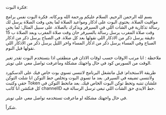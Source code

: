 
فكرة البوت: 

بسم لله الرحمن الرحيم.
السلام عليكم ورحمة الله وبركاته. 
فكرة البوت نفس برامج مواقيت الصلاة.
يحتوي البوت على اذكار ومواعيد الصلاة لما يجي وقت الصلاة يرسل لك رسالة تذكارية في الشات اللي في السيرفر ويذكرك بالصلاة. 
على سبيل المثال: 
لما يجي وقت صلاة المغرب يرسل رسالة بالسيرفر حان وقت صلاة المغرب وبعد الصلاة ب 15 دقيقة يرسل ذكر من الاذكار اللي نقولها بعد كل صلاة. 
في الصباح يرسل ذكر من اذكار الصباح وفي المساء يرسل ذكر من اذكار المساء واخر الليل يرسل ذكر من الاذكار اللي نقولها قبل النوم. 

ملاحظة : انا مرتب الاوقات حسب اوقات الاذان في منطقتي اذا بتستخدم البوت تقدر تغير الوقت من السورس كود في حال واجهتك مشكلة وماعرفت تواصل معي على تويتر.

طريقة الاستخدام: 
قبل ماتشغل البرنامج لاتنسى تسوي بوت خاص فيك على الدسكورد ولاتنسى تضيفه في السيرفر. 
بعد ما تسوي البوت وتخلص حط التوكن انا شلت التوكن حقي وكتبت Token علشان تنتبه وتحط توكن البوت الخاص فيك. 
بعد ماتحط التوكن في كل فنكشن انا كاتب channelID حط الايدي حق الشات اللي تبغى ترسل الرسالة فيه. 

في حال واجهتك مشكلة او ماعرفت تستخدمه تواصل معي على تويتر. 

شكراً.
